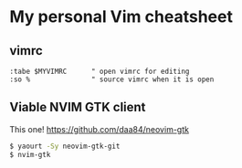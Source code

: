 
# My personal Vim cheatsheet

## vimrc

```vim
:tabe $MYVIMRC      " open vimrc for editing
:so %               " source vimrc when it is open
```

## Viable NVIM GTK client

This one! https://github.com/daa84/neovim-gtk

```bash
$ yaourt -Sy neovim-gtk-git
$ nvim-gtk
```
